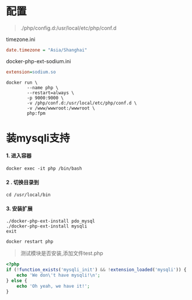 # 配置

> ./php/config.d:/usr/local/etc/php/conf.d

timezone.ini

```ini
date.timezone = "Asia/Shanghai"
```

docker-php-ext-sodium.ini

```ini
extension=sodium.so
```



```shell
docker run \
		--name php \
		--restart=always \
		-p 9000:9000 \
		-v /php/conf.d:/usr/local/etc/php/conf.d \
		-v /www/wwwroot:/wwwroot \
		php:fpm
```



# 装mysqli支持

#### 1. 进入容器

```shell
docker exec -it php /bin/bash
```

#### 2 . 切换目录到

```shell
cd /usr/local/bin
```

#### 3. 安装扩展

```shell
./docker-php-ext-install pdo_mysql
./docker-php-ext-install mysqli
exit
```

```shell
docker restart php
```



> 测试模块是否安装,添加文件test.php

```php
<?php 
if (!function_exists('mysqli_init') && !extension_loaded('mysqli')) {
    echo 'We don\'t have mysqli!\n';
} else {
    echo 'Oh yeah, we have it!';
}
```

